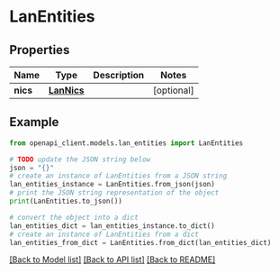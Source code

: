 # LanEntities


## Properties

Name | Type | Description | Notes
------------ | ------------- | ------------- | -------------
**nics** | [**LanNics**](LanNics.md) |  | [optional] 

## Example

```python
from openapi_client.models.lan_entities import LanEntities

# TODO update the JSON string below
json = "{}"
# create an instance of LanEntities from a JSON string
lan_entities_instance = LanEntities.from_json(json)
# print the JSON string representation of the object
print(LanEntities.to_json())

# convert the object into a dict
lan_entities_dict = lan_entities_instance.to_dict()
# create an instance of LanEntities from a dict
lan_entities_from_dict = LanEntities.from_dict(lan_entities_dict)
```
[[Back to Model list]](../README.md#documentation-for-models) [[Back to API list]](../README.md#documentation-for-api-endpoints) [[Back to README]](../README.md)



